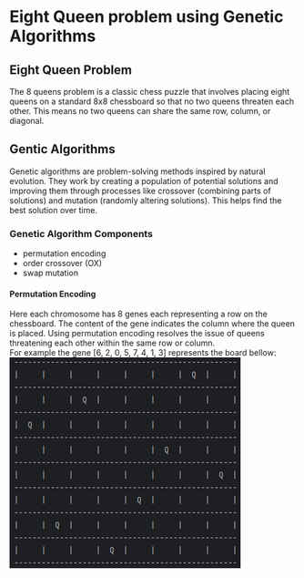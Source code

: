 # Eight Queen problem using Genetic Algorithms
## Eight Queen Problem
The 8 queens problem is a classic chess puzzle that involves placing eight queens on a standard 8x8 chessboard so that no two queens threaten each other. This means no two queens can share the same row, column, or diagonal.

## Gentic Algorithms
Genetic algorithms are problem-solving methods inspired by natural evolution. They work by creating a population of potential solutions and improving them through processes like crossover (combining parts of solutions) and mutation (randomly altering solutions). This helps find the best solution over time.
### Genetic Algorithm Components
- permutation encoding
- order crossover (OX)
- swap mutation
#### Permutation Encoding
Here each chromosome has 8 genes each representing a row on the chessboard. The content of the gene indicates the column where the queen is placed. Using permutation encoding resolves the issue of queens threatening each other within the same row or column.  
For example the gene [6, 2, 0, 5, 7, 4, 1, 3] represents the board bellow:  
![example board](https://github.com/SabaKzmi/8-Queen-Problem-using-Genetic-Algorithms/blob/9c760321778e1e6f3a4b9de35ff53545cac8e08a/example-board.png)
